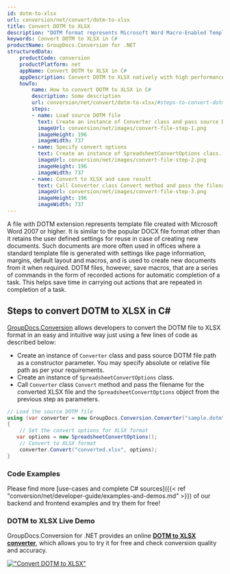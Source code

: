 ```yaml
---
id: dotm-to-xlsx
url: conversion/net/convert/dotm-to-xlsx
title: Convert DOTM to XLSX
description: "DOTM format represents Microsoft Word Macro-Enabled Template with .dotm extension. Learn how to convert DOTM to XLSX file programmatically in C# language using GroupDocs.Conversion for .NET library."
keywords: Convert DOTM to XLSX in C#
productName: GroupDocs.Conversion for .NET
structuredData:
    productCode: conversion
    productPlatform: net
    appName: Convert DOTM to XLSX in C#
    appDescription: Convert DOTM to XLSX natively with high performance using C# language and server side GroupDocs.Conversion for .NET APIs, without the use of any software like Microsoft or Open Office.
    howTo:
        name: How to convert DOTM to XLSX in C# 
        description: Some description
        url: conversion/net/convert/dotm-to-xlsx/#steps-to-convert-dotm-to-xlsx-in-c
        steps:
        - name: Load source DOTM file 
          text: Create an instance of Converter class and pass source DOTM file path as a constructor parameter. You may specify absolute or relative file path as per your requirements. 
          imageUrl: conversion/net/images/convert-file-step-1.png
          imageHeight: 196
          imageWidth: 737
        - name: Specify convert options 
          text: Create an instance of SpreadsheetConvertOptions class.
          imageUrl: conversion/net/images/convert-file-step-2.png
          imageHeight: 196
          imageWidth: 737
        - name: Convert to XLSX and save result 
          text: Call Converter class Convert method and pass the filename for the converted HTML file and the SpreadsheetConvertOptions object from the previous step as parameters.
          imageUrl: conversion/net/images/convert-file-step-3.png
          imageHeight: 196
          imageWidth: 737
---
```


A file with DOTM extension represents template file created with Microsoft Word 2007 or higher. It is similar to the popular DOCX file format other than it retains the user defined settings for reuse in case of creating new documents. Such documents are more often used in offices where a standard template file is generated with settings like page information, margins, default layout and macros, and is used to create new documents from it when required. DOTM files, however, save macros, that are a series of commands in the form of recorded actions for automatic completion of a task. This helps save time in carrying out actions that are repeated in completion of a task.

## Steps to convert DOTM to XLSX in C#

[GroupDocs.Conversion](https://products.groupdocs.com/conversion/net) allows developers to convert the DOTM file to XLSX format in an easy and intuitive way just using a few lines of code as described below:

* Create an instance of `Converter` class and pass source DOTM file path as a constructor parameter. You may specify absolute or relative file path as per your requirements. 
* Create an instance of `SpreadsheetConvertOptions` class.
* Call `Converter` class `Convert` method and pass the filename for the converted XLSX file and the `SpreadsheetConvertOptions` object from the previous step as parameters.

```csharp
// Load the source DOTM file
using (var converter = new GroupDocs.Conversion.Converter("sample.dotm"))
{
    // Set the convert options for XLSX format
   var options = new SpreadsheetConvertOptions();
    // Convert to XLSX format
    converter.Convert("converted.xlsx", options);
}
```

### Code Examples

Please find more [use-cases and complete C# sources]({{< ref "conversion/net/developer-guide/examples-and-demos.md" >}}) of our backend and frontend examples and try them for free!

### DOTM to XLSX Live Demo

GroupDocs.Conversion for .NET provides an online [**DOTM to XLSX converter**](https://products.groupdocs.app/conversion/dotm-to-xlsx), which allows you to try it for free and check conversion quality and accuracy.

[!["Convert DOTM to XLSX"](conversion/net/images/convert-to-xlsx/convert-dotm-to-xlsx.png)](https://products.groupdocs.app/conversion/dotm-to-xlsx)